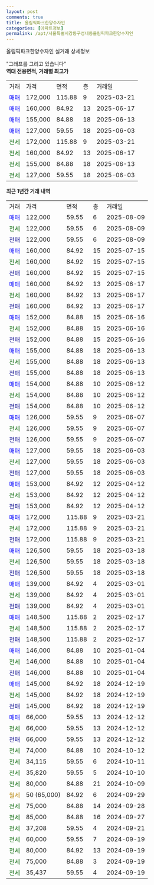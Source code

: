 ```yaml
---
layout: post
comments: true
title: 올림픽파크한양수자인
categories: [아파트정보]
permalink: /apt/서울특별시강동구성내동올림픽파크한양수자인
---
```


올림픽파크한양수자인 실거래 상세정보

<script type="text/javascript">
  google.charts.load('current', {'packages':['line', 'corechart']});
  google.charts.setOnLoadCallback(drawChart);

  function drawChart() {
    var data = new google.visualization.DataTable();
    data.addColumn('date', '거래일');
    data.addColumn('number', "매매");
    data.addColumn('number', "전세");
    data.addColumn('number', "전매");

    data.addRows([[new Date(Date.parse("2025-08-09")), 122000, null, null], [new Date(Date.parse("2025-08-09")), null, 122000, null], [new Date(Date.parse("2025-08-09")), null, null, 122000], [new Date(Date.parse("2025-07-15")), 160000, null, null], [new Date(Date.parse("2025-07-15")), null, 160000, null], [new Date(Date.parse("2025-07-15")), null, null, 160000], [new Date(Date.parse("2025-06-17")), 160000, null, null], [new Date(Date.parse("2025-06-17")), null, 160000, null], [new Date(Date.parse("2025-06-17")), null, null, 160000], [new Date(Date.parse("2025-06-16")), 152000, null, null], [new Date(Date.parse("2025-06-16")), null, 152000, null], [new Date(Date.parse("2025-06-16")), null, null, 152000], [new Date(Date.parse("2025-06-13")), 155000, null, null], [new Date(Date.parse("2025-06-13")), null, 155000, null], [new Date(Date.parse("2025-06-13")), null, null, 155000], [new Date(Date.parse("2025-06-12")), 154000, null, null], [new Date(Date.parse("2025-06-12")), null, 154000, null], [new Date(Date.parse("2025-06-12")), null, null, 154000], [new Date(Date.parse("2025-06-07")), 126000, null, null], [new Date(Date.parse("2025-06-07")), null, 126000, null], [new Date(Date.parse("2025-06-07")), null, null, 126000], [new Date(Date.parse("2025-06-03")), 127000, null, null], [new Date(Date.parse("2025-06-03")), null, 127000, null], [new Date(Date.parse("2025-06-03")), null, null, 127000], [new Date(Date.parse("2025-04-12")), 153000, null, null], [new Date(Date.parse("2025-04-12")), null, 153000, null], [new Date(Date.parse("2025-04-12")), null, null, 153000], [new Date(Date.parse("2025-03-21")), 172000, null, null], [new Date(Date.parse("2025-03-21")), null, 172000, null], [new Date(Date.parse("2025-03-21")), null, null, 172000], [new Date(Date.parse("2025-03-18")), 126500, null, null], [new Date(Date.parse("2025-03-18")), null, 126500, null], [new Date(Date.parse("2025-03-18")), null, null, 126500], [new Date(Date.parse("2025-03-01")), 139000, null, null], [new Date(Date.parse("2025-03-01")), null, 139000, null], [new Date(Date.parse("2025-03-01")), null, null, 139000], [new Date(Date.parse("2025-02-17")), 148500, null, null], [new Date(Date.parse("2025-02-17")), null, 148500, null], [new Date(Date.parse("2025-02-17")), null, null, 148500], [new Date(Date.parse("2025-01-04")), 146000, null, null], [new Date(Date.parse("2025-01-04")), null, 146000, null], [new Date(Date.parse("2025-01-04")), null, null, 146000], [new Date(Date.parse("2024-12-19")), 145000, null, null], [new Date(Date.parse("2024-12-19")), null, 145000, null], [new Date(Date.parse("2024-12-19")), null, null, 145000], [new Date(Date.parse("2024-12-12")), 66000, null, null], [new Date(Date.parse("2024-12-12")), null, 66000, null], [new Date(Date.parse("2024-12-12")), null, null, 66000], [new Date(Date.parse("2024-10-12")), null, 74000, null], [new Date(Date.parse("2024-10-11")), null, 34115, null], [new Date(Date.parse("2024-10-10")), null, 35820, null], [new Date(Date.parse("2024-10-09")), null, 80000, null], [new Date(Date.parse("2024-09-29")), null, null, null], [new Date(Date.parse("2024-09-28")), null, 75000, null], [new Date(Date.parse("2024-09-27")), null, 85000, null], [new Date(Date.parse("2024-09-21")), null, 37208, null], [new Date(Date.parse("2024-09-19")), null, 60000, null], [new Date(Date.parse("2024-09-19")), null, 80000, null], [new Date(Date.parse("2024-09-19")), null, 75000, null], [new Date(Date.parse("2024-09-19")), null, 35437, null]]);

    var options = {
      hAxis: {
        format: 'yyyy/MM/dd'
      },    
      lineWidth: 0,
      pointsVisible: true,    
      title: '최근 1년간 유형별 실거래가 분포',
      legend: { position: 'bottom' }
    };

    var formatter = new google.visualization.NumberFormat({pattern:'###,###'} );
    formatter.format(data, 1);
    formatter.format(data, 2);
    
    setTimeout(function() {
        var chart = new google.visualization.LineChart(document.getElementById('columnchart_material'));
        chart.draw(data, (options));
        document.getElementById('loading').style.display = 'none';
    }, 200);
  }
</script>


<div id="loading" style="z-index:20; display: block; margin-left: 0px">"그래프를 그리고 있습니다"</div>
<div id="columnchart_material" style="width: 95%; margin-left: 0px; display: block"></div>
<!-- contents start -->
<b>역대 전용면적, 거래별 최고가</b>
<table class="sortable">
    <tr>
      <td>거래</td>
      <td>가격</td>
      <td>면적</td>
      <td>층</td>
      <td>거래일</td>
    </tr>
        <tr>
          <td><a style="color: blue">매매</a></td>
          <td>172,000</td>
          <td>115.88</td>
          <td>9</td>
          <td>2025-03-21</td>
        </tr>            <tr>
          <td><a style="color: blue">매매</a></td>
          <td>160,000</td>
          <td>84.92</td>
          <td>13</td>
          <td>2025-06-17</td>
        </tr>            <tr>
          <td><a style="color: blue">매매</a></td>
          <td>155,000</td>
          <td>84.88</td>
          <td>18</td>
          <td>2025-06-13</td>
        </tr>            <tr>
          <td><a style="color: blue">매매</a></td>
          <td>127,000</td>
          <td>59.55</td>
          <td>18</td>
          <td>2025-06-03</td>
        </tr>        
        <tr>
              <td><a style="color: darkgreen">전세</a></td>
              <td>172,000</td>
              <td>115.88</td>
              <td>9</td>
              <td>2025-03-21</td>
            </tr>            <tr>
              <td><a style="color: darkgreen">전세</a></td>
              <td>160,000</td>
              <td>84.92</td>
              <td>13</td>
              <td>2025-06-17</td>
            </tr>            <tr>
              <td><a style="color: darkgreen">전세</a></td>
              <td>155,000</td>
              <td>84.88</td>
              <td>18</td>
              <td>2025-06-13</td>
            </tr>            <tr>
              <td><a style="color: darkgreen">전세</a></td>
              <td>127,000</td>
              <td>59.55</td>
              <td>18</td>
              <td>2025-06-03</td>
            </tr>        
    
</table>

<b>최근 1년간 거래 내역</b>

<table class="sortable">
    <tr>
      <td>거래</td>
      <td>가격</td>
      <td>면적</td>
      <td>층</td>
      <td>거래일</td>
    </tr>
    <tr>
      <td><a style="color: blue">매매</a></td>
      <td>122,000</td>
      <td>59.55</td>
      <td>6</td>
      <td>2025-08-09</td>
    </tr>          <tr>
      <td><a style="color: darkgreen">전세</a></td>
      <td>122,000</td>
      <td>59.55</td>
      <td>6</td>
      <td>2025-08-09</td>
    </tr>          <tr>
      <td><a style="color: darkblue">전매</a></td>
      <td>122,000</td>
      <td>59.55</td>
      <td>6</td>
      <td>2025-08-09</td>
    </tr>          <tr>
      <td><a style="color: blue">매매</a></td>
      <td>160,000</td>
      <td>84.92</td>
      <td>15</td>
      <td>2025-07-15</td>
    </tr>          <tr>
      <td><a style="color: darkgreen">전세</a></td>
      <td>160,000</td>
      <td>84.92</td>
      <td>15</td>
      <td>2025-07-15</td>
    </tr>          <tr>
      <td><a style="color: darkblue">전매</a></td>
      <td>160,000</td>
      <td>84.92</td>
      <td>15</td>
      <td>2025-07-15</td>
    </tr>          <tr>
      <td><a style="color: blue">매매</a></td>
      <td>160,000</td>
      <td>84.92</td>
      <td>13</td>
      <td>2025-06-17</td>
    </tr>          <tr>
      <td><a style="color: darkgreen">전세</a></td>
      <td>160,000</td>
      <td>84.92</td>
      <td>13</td>
      <td>2025-06-17</td>
    </tr>          <tr>
      <td><a style="color: darkblue">전매</a></td>
      <td>160,000</td>
      <td>84.92</td>
      <td>13</td>
      <td>2025-06-17</td>
    </tr>          <tr>
      <td><a style="color: blue">매매</a></td>
      <td>152,000</td>
      <td>84.88</td>
      <td>15</td>
      <td>2025-06-16</td>
    </tr>          <tr>
      <td><a style="color: darkgreen">전세</a></td>
      <td>152,000</td>
      <td>84.88</td>
      <td>15</td>
      <td>2025-06-16</td>
    </tr>          <tr>
      <td><a style="color: darkblue">전매</a></td>
      <td>152,000</td>
      <td>84.88</td>
      <td>15</td>
      <td>2025-06-16</td>
    </tr>          <tr>
      <td><a style="color: blue">매매</a></td>
      <td>155,000</td>
      <td>84.88</td>
      <td>18</td>
      <td>2025-06-13</td>
    </tr>          <tr>
      <td><a style="color: darkgreen">전세</a></td>
      <td>155,000</td>
      <td>84.88</td>
      <td>18</td>
      <td>2025-06-13</td>
    </tr>          <tr>
      <td><a style="color: darkblue">전매</a></td>
      <td>155,000</td>
      <td>84.88</td>
      <td>18</td>
      <td>2025-06-13</td>
    </tr>          <tr>
      <td><a style="color: blue">매매</a></td>
      <td>154,000</td>
      <td>84.88</td>
      <td>10</td>
      <td>2025-06-12</td>
    </tr>          <tr>
      <td><a style="color: darkgreen">전세</a></td>
      <td>154,000</td>
      <td>84.88</td>
      <td>10</td>
      <td>2025-06-12</td>
    </tr>          <tr>
      <td><a style="color: darkblue">전매</a></td>
      <td>154,000</td>
      <td>84.88</td>
      <td>10</td>
      <td>2025-06-12</td>
    </tr>          <tr>
      <td><a style="color: blue">매매</a></td>
      <td>126,000</td>
      <td>59.55</td>
      <td>9</td>
      <td>2025-06-07</td>
    </tr>          <tr>
      <td><a style="color: darkgreen">전세</a></td>
      <td>126,000</td>
      <td>59.55</td>
      <td>9</td>
      <td>2025-06-07</td>
    </tr>          <tr>
      <td><a style="color: darkblue">전매</a></td>
      <td>126,000</td>
      <td>59.55</td>
      <td>9</td>
      <td>2025-06-07</td>
    </tr>          <tr>
      <td><a style="color: blue">매매</a></td>
      <td>127,000</td>
      <td>59.55</td>
      <td>18</td>
      <td>2025-06-03</td>
    </tr>          <tr>
      <td><a style="color: darkgreen">전세</a></td>
      <td>127,000</td>
      <td>59.55</td>
      <td>18</td>
      <td>2025-06-03</td>
    </tr>          <tr>
      <td><a style="color: darkblue">전매</a></td>
      <td>127,000</td>
      <td>59.55</td>
      <td>18</td>
      <td>2025-06-03</td>
    </tr>          <tr>
      <td><a style="color: blue">매매</a></td>
      <td>153,000</td>
      <td>84.92</td>
      <td>12</td>
      <td>2025-04-12</td>
    </tr>          <tr>
      <td><a style="color: darkgreen">전세</a></td>
      <td>153,000</td>
      <td>84.92</td>
      <td>12</td>
      <td>2025-04-12</td>
    </tr>          <tr>
      <td><a style="color: darkblue">전매</a></td>
      <td>153,000</td>
      <td>84.92</td>
      <td>12</td>
      <td>2025-04-12</td>
    </tr>          <tr>
      <td><a style="color: blue">매매</a></td>
      <td>172,000</td>
      <td>115.88</td>
      <td>9</td>
      <td>2025-03-21</td>
    </tr>          <tr>
      <td><a style="color: darkgreen">전세</a></td>
      <td>172,000</td>
      <td>115.88</td>
      <td>9</td>
      <td>2025-03-21</td>
    </tr>          <tr>
      <td><a style="color: darkblue">전매</a></td>
      <td>172,000</td>
      <td>115.88</td>
      <td>9</td>
      <td>2025-03-21</td>
    </tr>          <tr>
      <td><a style="color: blue">매매</a></td>
      <td>126,500</td>
      <td>59.55</td>
      <td>18</td>
      <td>2025-03-18</td>
    </tr>          <tr>
      <td><a style="color: darkgreen">전세</a></td>
      <td>126,500</td>
      <td>59.55</td>
      <td>18</td>
      <td>2025-03-18</td>
    </tr>          <tr>
      <td><a style="color: darkblue">전매</a></td>
      <td>126,500</td>
      <td>59.55</td>
      <td>18</td>
      <td>2025-03-18</td>
    </tr>          <tr>
      <td><a style="color: blue">매매</a></td>
      <td>139,000</td>
      <td>84.92</td>
      <td>4</td>
      <td>2025-03-01</td>
    </tr>          <tr>
      <td><a style="color: darkgreen">전세</a></td>
      <td>139,000</td>
      <td>84.92</td>
      <td>4</td>
      <td>2025-03-01</td>
    </tr>          <tr>
      <td><a style="color: darkblue">전매</a></td>
      <td>139,000</td>
      <td>84.92</td>
      <td>4</td>
      <td>2025-03-01</td>
    </tr>          <tr>
      <td><a style="color: blue">매매</a></td>
      <td>148,500</td>
      <td>115.88</td>
      <td>2</td>
      <td>2025-02-17</td>
    </tr>          <tr>
      <td><a style="color: darkgreen">전세</a></td>
      <td>148,500</td>
      <td>115.88</td>
      <td>2</td>
      <td>2025-02-17</td>
    </tr>          <tr>
      <td><a style="color: darkblue">전매</a></td>
      <td>148,500</td>
      <td>115.88</td>
      <td>2</td>
      <td>2025-02-17</td>
    </tr>          <tr>
      <td><a style="color: blue">매매</a></td>
      <td>146,000</td>
      <td>84.88</td>
      <td>10</td>
      <td>2025-01-04</td>
    </tr>          <tr>
      <td><a style="color: darkgreen">전세</a></td>
      <td>146,000</td>
      <td>84.88</td>
      <td>10</td>
      <td>2025-01-04</td>
    </tr>          <tr>
      <td><a style="color: darkblue">전매</a></td>
      <td>146,000</td>
      <td>84.88</td>
      <td>10</td>
      <td>2025-01-04</td>
    </tr>          <tr>
      <td><a style="color: blue">매매</a></td>
      <td>145,000</td>
      <td>84.92</td>
      <td>18</td>
      <td>2024-12-19</td>
    </tr>          <tr>
      <td><a style="color: darkgreen">전세</a></td>
      <td>145,000</td>
      <td>84.92</td>
      <td>18</td>
      <td>2024-12-19</td>
    </tr>          <tr>
      <td><a style="color: darkblue">전매</a></td>
      <td>145,000</td>
      <td>84.92</td>
      <td>18</td>
      <td>2024-12-19</td>
    </tr>          <tr>
      <td><a style="color: blue">매매</a></td>
      <td>66,000</td>
      <td>59.55</td>
      <td>13</td>
      <td>2024-12-12</td>
    </tr>          <tr>
      <td><a style="color: darkgreen">전세</a></td>
      <td>66,000</td>
      <td>59.55</td>
      <td>13</td>
      <td>2024-12-12</td>
    </tr>          <tr>
      <td><a style="color: darkblue">전매</a></td>
      <td>66,000</td>
      <td>59.55</td>
      <td>13</td>
      <td>2024-12-12</td>
    </tr>          <tr>
      <td><a style="color: darkgreen">전세</a></td>
      <td>74,000</td>
      <td>84.88</td>
      <td>10</td>
      <td>2024-10-12</td>
    </tr>          <tr>
      <td><a style="color: darkgreen">전세</a></td>
      <td>34,115</td>
      <td>59.55</td>
      <td>6</td>
      <td>2024-10-11</td>
    </tr>          <tr>
      <td><a style="color: darkgreen">전세</a></td>
      <td>35,820</td>
      <td>59.55</td>
      <td>5</td>
      <td>2024-10-10</td>
    </tr>          <tr>
      <td><a style="color: darkgreen">전세</a></td>
      <td>80,000</td>
      <td>84.88</td>
      <td>21</td>
      <td>2024-10-09</td>
    </tr>          <tr>
      <td><a style="color: darkgoldenrod">월세</a></td>
      <td>50 (65,000)</td>
      <td>84.92</td>
      <td>6</td>
      <td>2024-09-29</td>
    </tr>          <tr>
      <td><a style="color: darkgreen">전세</a></td>
      <td>75,000</td>
      <td>84.88</td>
      <td>14</td>
      <td>2024-09-28</td>
    </tr>          <tr>
      <td><a style="color: darkgreen">전세</a></td>
      <td>85,000</td>
      <td>84.88</td>
      <td>16</td>
      <td>2024-09-27</td>
    </tr>          <tr>
      <td><a style="color: darkgreen">전세</a></td>
      <td>37,208</td>
      <td>59.55</td>
      <td>4</td>
      <td>2024-09-21</td>
    </tr>          <tr>
      <td><a style="color: darkgreen">전세</a></td>
      <td>60,000</td>
      <td>59.55</td>
      <td>7</td>
      <td>2024-09-19</td>
    </tr>          <tr>
      <td><a style="color: darkgreen">전세</a></td>
      <td>80,000</td>
      <td>84.92</td>
      <td>13</td>
      <td>2024-09-19</td>
    </tr>          <tr>
      <td><a style="color: darkgreen">전세</a></td>
      <td>75,000</td>
      <td>84.88</td>
      <td>3</td>
      <td>2024-09-19</td>
    </tr>          <tr>
      <td><a style="color: darkgreen">전세</a></td>
      <td>35,437</td>
      <td>59.55</td>
      <td>4</td>
      <td>2024-09-19</td>
    </tr>      </table>
<!-- contents end -->    

